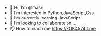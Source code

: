 - 👋 Hi, I’m @raasri
- 👀 I’m interested in Python,JavaScript,Css
- 🌱 I’m currently learning JavaScript
- 💞️ I’m looking to collaborate on ...
- 📫 How to reach me https://ZOK4574.t.me

<!---
raasri/raasri is a ✨ special ✨ repository because its `README.md` (this file) appears on your GitHub profile.
You can click the Preview link to take a look at your changes.
--->
